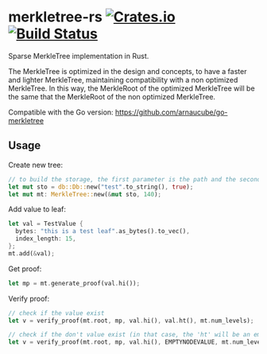 # merkletree-rs [![Crates.io](https://img.shields.io/crates/v/merkletree-rs.svg)](https://crates.io/crates/merkletree-rs) [![Build Status](https://travis-ci.org/arnaucube/merkletree-rs.svg?branch=master)](https://travis-ci.org/arnaucube/merkletree-rs)
Sparse MerkleTree implementation in Rust.

The MerkleTree is optimized in the design and concepts, to have a faster and lighter MerkleTree, maintaining compatibility with a non optimized MerkleTree. In this way, the MerkleRoot of the optimized MerkleTree will be the same that the MerkleRoot of the non optimized MerkleTree.

Compatible with the Go version: https://github.com/arnaucube/go-merkletree


## Usage
Create new tree:
```rust
// to build the storage, the first parameter is the path and the second parameter specifies if wants to use a in_memory database or a directory of the filesystem
let mut sto = db::Db::new("test".to_string(), true);
let mut mt: MerkleTree::new(&mut sto, 140);
```

Add value to leaf:
```rust
let val = TestValue {
  bytes: "this is a test leaf".as_bytes().to_vec(),
  index_length: 15,
};
mt.add(&val);
```

Get proof:
```rust
let mp = mt.generate_proof(val.hi());
```

Verify proof:
```rust
// check if the value exist
let v = verify_proof(mt.root, mp, val.hi(), val.ht(), mt.num_levels);

// check if the don't value exist (in that case, the 'ht' will be an empty value)
let v = verify_proof(mt.root, mp, val.hi(), EMPTYNODEVALUE, mt.num_levels);
```
